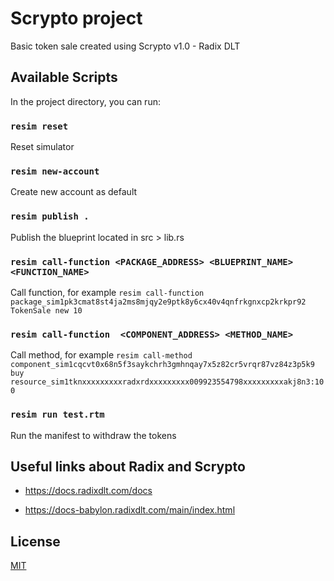 # Scrypto project

Basic token sale created using Scrypto v1.0 - Radix DLT

## Available Scripts

In the project directory, you can run:

### `resim reset`

Reset simulator

### `resim new-account`

Create new account as default

### `resim publish .`

Publish the blueprint located in src > lib.rs

### `resim call-function <PACKAGE_ADDRESS> <BLUEPRINT_NAME> <FUNCTION_NAME>`

Call function, for example `resim call-function package_sim1pk3cmat8st4ja2ms8mjqy2e9ptk8y6cx40v4qnfrkgnxcp2krkpr92 TokenSale new 10`

### `resim call-function  <COMPONENT_ADDRESS> <METHOD_NAME>`

Call method, for example `resim call-method component_sim1cqcvt0x68n5f3saykchrh3gmhnqay7x5z82cr5vrqr87vz84z3p5k9 buy resource_sim1tknxxxxxxxxxradxrdxxxxxxxxx009923554798xxxxxxxxxakj8n3:100`

### `resim run test.rtm`

Run the manifest to withdraw the tokens

## Useful links about Radix and Scrypto

- https://docs.radixdlt.com/docs

- https://docs-babylon.radixdlt.com/main/index.html

## License

[MIT](https://choosealicense.com/licenses/mit/)
